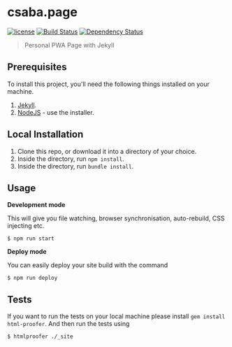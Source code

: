 # csaba.page

[![license][license-image]][license-url] [![Build Status][travis-image]][travis-url] [![Dependency Status][dependencyci-image]][dependencyci-url]

> Personal PWA Page with Jekyll

## Prerequisites

To install this project, you'll need the following things installed on your machine.

1. [Jekyll](http://jekyllrb.com/).
2. [NodeJS](http://nodejs.org) - use the installer.

## Local Installation

1. Clone this repo, or download it into a directory of your choice.
2. Inside the directory, run `npm install`.
3. Inside the directory, run `bundle install`.

## Usage

**Development mode**

This will give you file watching, browser synchronisation, auto-rebuild, CSS injecting etc.

```shell
$ npm run start
```

**Deploy mode**

You can easily deploy your site build with the command
```shell
$ npm run deploy
```

## Tests

If you want to run the tests on your local machine please install `gem install html-proofer`. And then run the tests using
```shell
$ htmlproofer ./_site
```

[license-image]: https://img.shields.io/badge/license-ISC-blue.svg
[license-url]: https://github.com/MrCsabaToth/csaba.page/blob/master/LICENSE
[travis-image]: https://travis-ci.org/MrCsabaToth/csaba.page.svg?branch=master
[travis-url]: https://travis-ci.org/MrCsabaToth/csaba.page
[dependencyci-image]: https://dependencyci.com/github/MrCsabaToth/csaba.page/badge
[dependencyci-url]: https://dependencyci.com/github/MrCsabaToth/csaba.page

